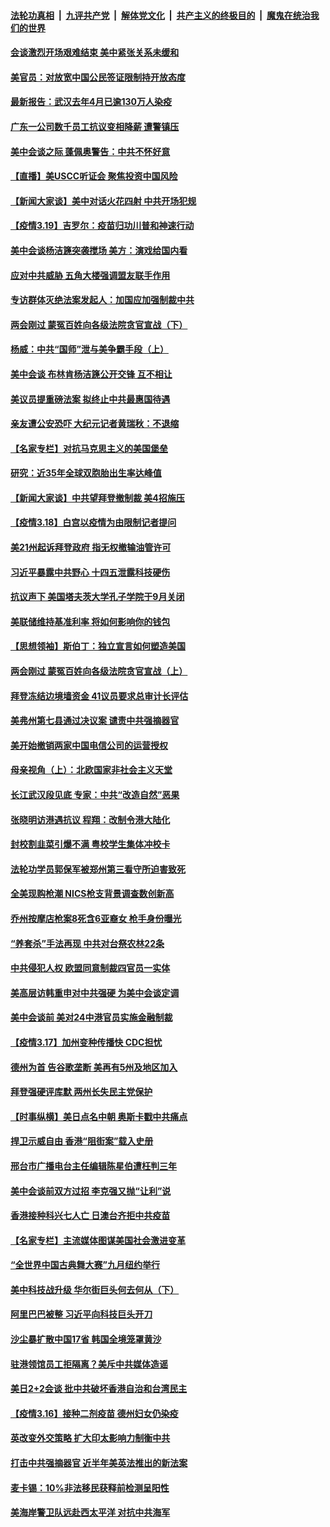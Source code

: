 ####  [法轮功真相](../../../../basic/blob/master/README.md?t=03200901) &nbsp;|&nbsp; [九评共产党](../../../../9ping.md/blob/master/README.md?t=03200901) &nbsp;|&nbsp; [解体党文化](../../../../jtdwh.md/blob/master/README.md?t=03200901)  &nbsp;|&nbsp; [共产主义的终极目的](../../../../gczydzjmd.md/blob/master/README.md?t=03200901) &nbsp;|&nbsp; [魔鬼在统治我们的世界](../../../../mgztzwmdsj.md/blob/master/README.md?t=03200901) 

#### [会谈激烈开场艰难结束 美中紧张关系未缓和](../pages/nf4514/n12822974.md?t=03200901) 

#### [美官员：对放宽中国公民签证限制持开放态度](../pages/nf4514/n12823022.md?t=03200901) 

#### [最新报告：武汉去年4月已逾130万人染疫](../pages/nf4514/n12822996.md?t=03200901) 

#### [广东一公司数千员工抗议变相降薪 遭警镇压](../pages/nf4514/n12822876.md?t=03200901) 

#### [美中会谈之际 蓬佩奥警告：中共不怀好意](../pages/nf4514/n12822611.md?t=03200901) 

#### [【直播】美USCC听证会 聚焦投资中国风险](../pages/nf4514/n12820507.md?t=03200901) 

#### [【新闻大家谈】美中对话火花四射 中共开场犯规](../pages/nf4514/n12822415.md?t=03200901) 

#### [【疫情3.19】吉罗尔：疫苗归功川普和神速行动](../pages/nf4514/n12822029.md?t=03200901) 

#### [美中会谈杨洁篪突袭搅场 美方：演戏给国内看](../pages/nf4514/n12821980.md?t=03200901) 

#### [应对中共威胁 五角大楼强调盟友联手作用](../pages/nf4514/n12821246.md?t=03200901) 

#### [专访群体灭绝法案发起人：加国应加强制裁中共](../pages/nf4514/n12820821.md?t=03200901) 

#### [两会刚过 蒙冤百姓向各级法院贪官宣战（下）](../pages/nf4514/n12821060.md?t=03200901) 

#### [杨威：中共“国师”泄与美争霸手段（上）](../pages/nf4514/n12815281.md?t=03200901) 

#### [美中会谈 布林肯杨洁篪公开交锋 互不相让](../pages/nf4514/n12820967.md?t=03200901) 

#### [美议员提重磅法案 拟终止中共最惠国待遇](../pages/nf4514/n12820764.md?t=03200901) 

#### [亲友遭公安恐吓 大纪元记者黄瑞秋：不退缩](../pages/nf4514/n12820581.md?t=03200901) 

#### [【名家专栏】对抗马克思主义的美国堡垒](../pages/nf4514/n12820071.md?t=03200901) 

#### [研究：近35年全球双胞胎出生率达峰值](../pages/nf4514/n12819140.md?t=03200901) 

#### [【新闻大家谈】中共望拜登撤制裁 美4招施压](../pages/nf4514/n12820036.md?t=03200901) 

#### [【疫情3.18】白宫以疫情为由限制记者提问](../pages/nf4514/n12819406.md?t=03200901) 

#### [美21州起诉拜登政府 指无权撤输油管许可](../pages/nf4514/n12818670.md?t=03200901) 

#### [习近平暴露中共野心 十四五泄露科技硬伤](../pages/nf4514/n12818336.md?t=03200901) 

#### [抗议声下 美国塔夫茨大学孔子学院于9月关闭](../pages/nf4514/n12818413.md?t=03200901) 

#### [美联储维持基准利率 将如何影响你的钱包](../pages/nf4514/n12818491.md?t=03200901) 

#### [【思想领袖】斯伯丁：独立宣言如何塑造美国](../pages/nf4514/n12762867.md?t=03200901) 

#### [两会刚过 蒙冤百姓向各级法院贪官宣战（上）](../pages/nf4514/n12818547.md?t=03200901) 

#### [拜登冻结边境墙资金 41议员要求总审计长评估](../pages/nf4514/n12818243.md?t=03200901) 

#### [美弗州第七县通过决议案 谴责中共强摘器官](../pages/nf4514/n12813595.md?t=03200901) 

#### [美开始撤销两家中国电信公司的运营授权](../pages/nf4514/n12818025.md?t=03200901) 

#### [母亲视角（上）：北欧国家非社会主义天堂](../pages/nf4514/n12817375.md?t=03200901) 

#### [长江武汉段见底 专家：中共“改造自然”恶果](../pages/nf4514/n12817869.md?t=03200901) 

#### [张晓明访港遇抗议 程翔：改制令港大陆化](../pages/nf4514/n12818105.md?t=03200901) 

#### [封校割韭菜引爆不满 粤校学生集体冲校卡](../pages/nf4514/n12818014.md?t=03200901) 

#### [法轮功学员郭保军被郑州第三看守所迫害致死](../pages/nf4514/n12817119.md?t=03200901) 

#### [全美现购枪潮 NICS枪支背景调查数创新高](../pages/nf4514/n12810118.md?t=03200901) 

#### [乔州按摩店枪案8死含6亚裔女 枪手身份曝光](../pages/nf4514/n12817721.md?t=03200901) 

#### [“养套杀”手法再现 中共对台祭农林22条](../pages/nf4514/n12817403.md?t=03200901) 

#### [中共侵犯人权 欧盟同意制裁四官员一实体](../pages/nf4514/n12817506.md?t=03200901) 

#### [美高层访韩重申对中共强硬 为美中会谈定调](../pages/nf4514/n12817483.md?t=03200901) 

#### [美中会谈前 美对24中港官员实施金融制裁](../pages/nf4514/n12816623.md?t=03200901) 

#### [【疫情3.17】加州变种传播快 CDC担忧](../pages/nf4514/n12816896.md?t=03200901) 

#### [德州为首 告谷歌垄断 美再有5州及地区加入](../pages/nf4514/n12816894.md?t=03200901) 

#### [拜登强硬评库默 两州长失民主党保护](../pages/nf4514/n12816924.md?t=03200901) 

#### [【时事纵横】美日点名中朝 奥斯卡戳中共痛点](../pages/nf4514/n12815859.md?t=03200901) 

#### [捍卫示威自由 香港“阻街案”载入史册](../pages/nf4514/n12811245.md?t=03200901) 

#### [邢台市广播电台主任编辑陈星伯遭枉判三年](../pages/nf4514/n12815420.md?t=03200901) 

#### [美中会谈前双方过招 李克强又抛“让利”说](../pages/nf4514/n12814541.md?t=03200901) 

#### [香港接种科兴七人亡 日澳台齐拒中共疫苗](../pages/nf4514/n12816004.md?t=03200901) 

#### [【名家专栏】主流媒体图谋美国社会激进变革](../pages/nf4514/n12814960.md?t=03200901) 

#### [“全世界中国古典舞大赛”九月纽约举行](../pages/nf4514/n12815570.md?t=03200901) 

#### [美中科技战升级 华尔街巨头何去何从（下）](../pages/nf4514/n12811348.md?t=03200901) 

#### [阿里巴巴被整 习近平向科技巨头开刀](../pages/nf4514/n12815434.md?t=03200901) 

#### [沙尘暴扩散中国17省 韩国全境笼罩黄沙](../pages/nf4514/n12815203.md?t=03200901) 

#### [驻港领馆员工拒隔离？美斥中共媒体造谣](../pages/nf4514/n12815217.md?t=03200901) 

#### [美日2+2会谈 批中共破坏香港自治和台湾民主](../pages/nf4514/n12815030.md?t=03200901) 

#### [【疫情3.16】接种二剂疫苗  德州妇女仍染疫](../pages/nf4514/n12814641.md?t=03200901) 

#### [英改变外交策略 扩大印太影响力制衡中共](../pages/nf4514/n12814355.md?t=03200901) 

#### [打击中共强摘器官 近半年美英法推出的新法案](../pages/nf4514/n12813029.md?t=03200901) 

#### [麦卡锡：10%非法移民获释前检测呈阳性](../pages/nf4514/n12814214.md?t=03200901) 

#### [美海岸警卫队远赴西太平洋 对抗中共海军](../pages/nf4514/n12813464.md?t=03200901) 

